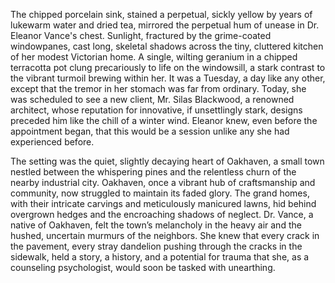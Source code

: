 The chipped porcelain sink, stained a perpetual, sickly yellow by years of lukewarm water and dried tea, mirrored the perpetual hum of unease in Dr. Eleanor Vance's chest.  Sunlight, fractured by the grime-coated windowpanes, cast long, skeletal shadows across the tiny, cluttered kitchen of her modest Victorian home.  A single, wilting geranium in a chipped terracotta pot clung precariously to life on the windowsill, a stark contrast to the vibrant turmoil brewing within her.  It was a Tuesday, a day like any other, except that the tremor in her stomach was far from ordinary.  Today, she was scheduled to see a new client, Mr. Silas Blackwood, a renowned architect, whose reputation for innovative, if unsettlingly stark, designs preceded him like the chill of a winter wind.  Eleanor knew, even before the appointment began, that this would be a session unlike any she had experienced before.

The setting was the quiet, slightly decaying heart of Oakhaven, a small town nestled between the whispering pines and the relentless churn of the nearby industrial city.  Oakhaven, once a vibrant hub of craftsmanship and community, now struggled to maintain its faded glory.  The grand homes, with their intricate carvings and meticulously manicured lawns, hid behind overgrown hedges and the encroaching shadows of neglect.  Dr. Vance, a native of Oakhaven, felt the town’s melancholy in the heavy air and the hushed, uncertain murmurs of the neighbors.  She knew that every crack in the pavement, every stray dandelion pushing through the cracks in the sidewalk, held a story, a history, and a potential for trauma that she, as a counseling psychologist, would soon be tasked with unearthing.
